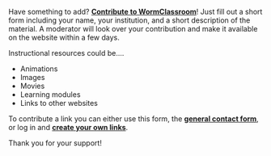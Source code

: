 Have something to add? **[Contribute to
WormClassroom](node/add/resource)**! Just fill out a short form
including your name, your institution, and a short description of the
material. A moderator will look over your contribution and make it
available on the website within a few days.

Instructional resources could be\....

-   Animations
-   Images
-   Movies
-   Learning modules
-   Links to other websites

To contribute a link you can either use this form, the **[general
contact form](/contact)**, or log in and **[create your own
links](/weblinks/add)**.

Thank you for your support!
